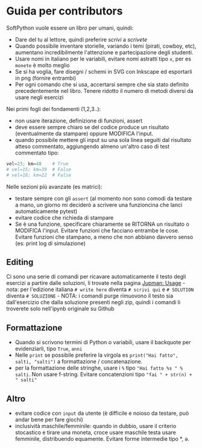 # Guida per contributors


SoftPython vuole essere un libro per umani, quindi:

- Dare del tu al lettore, quindi preferire _scrivi_ a _scrivete_ 
- Quando possibile inventare storielle, variando i temi (pirati, cowboy, etc), aumentano incredibilmente l'attenzione e partecipazione degli studenti. 
- Usare nomi in italiano per le variabili, evitare nomi astratti tipo `x`, per es `monete` è molto meglio
- Se si ha voglia, fare disegni / schemi in SVG con Inkscape ed esportarli in png (fornire entrambi)
- Per ogni comando che si usa, accertarsi sempre che sia stato definito precedentemente nel libro. Tenere ridotto il numero di metodi diversi da usare negli esercizi

Nei primi fogli dei fondamenti (1,2,3..):

- non usare iterazione, definizione di funzioni, assert
- deve essere sempre chiaro se del codice produce un risultato (eventualmente da stampare) oppure MODIFICA l'input. 
- quando possibile mettere gli input su una sola linea seguiti dal risultato atteso commentato, aggiungendo  almeno un'altro caso di test commentato tipo:

```python
vel=23; km=48    # True
# vel=15; km=39  # False
# vel=18; km=22  # False
```

Nelle sezioni più avanzate (es matrici):

- testare sempre con gli `assert` (al momento non sono comodi da testare a mano, un giorno mi deciderò a scrivere una funzioncina che lanci automaticamente pytest)
- evitare codice che richieda di stampare
- Se è una funzione, specificare chiaramente se RITORNA un risultato o MODIFICA l'input.  Evitare funzioni che facciano entrambe le cose. Evitare funzioni che stampano, a meno che non abbiano davvero senso (es: print log di simulazione)

## Editing

Ci sono una serie di comandi per ricavare automaticamente il testo degli esercizi a partire dalle soluzioni, li trovate nella pagina [Jupman: Usage](https://jupman.softpython.org/en/latest/usage.html#Solution-tags) 
    - nota: per l'edizione italiana `# write here` diventa  `# scrivi qui` e `# SOLUTION` diventa `# SOLUZIONE`
    - NOTA: i comandi purge rimuovono il testo sia dall'esercizio che dalla soluzione presenti negli zip, quindi i comandi li 
troverete solo nell'ipynb originale su Github


## Formattazione

- Quando si scrivono termini di Python o variabili, usare il backquote per evidenziarli, tipo `True`, `anni`
- Nelle `print` se possibile preferire la virgola  es `print("Hai fatto", salti, "salti")` a formattazione / concatenazione.
- per la formattazione delle stringhe, usare i `%` tipo `"Hai fatto %s " % salti`. Non usare f-string. Evitare concatenzioni tipo `"fai " + str(n) + " salti"`

## Altro

- evitare codice con `input` da utente (è difficile e noioso da testare, può andar bene per fare giochi)
- inclusività maschile/femminile: quando in dubbio, usare il criterio stocastico e tirare una moneta, croce usare maschile testa usare femminile, distribuendo equamente. Evitare forme intermedie tipo *, ə.

